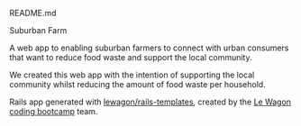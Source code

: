 README.md

Suburban Farm

A web app to enabling suburban farmers to connect with urban consumers that want to reduce food waste and support the local community.

We created this web app with the intention of supporting the local community whilst reducing the amount of food waste per household.

Rails app generated with [lewagon/rails-templates](https://github.com/lewagon/rails-templates), created by the [Le Wagon coding bootcamp](https://www.lewagon.com) team.


